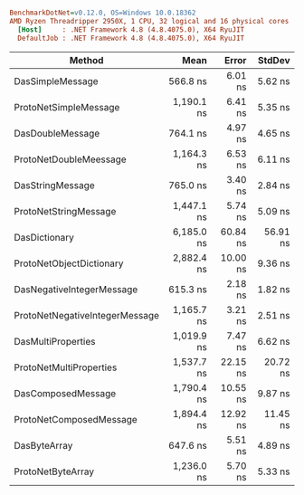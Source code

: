 ``` ini

BenchmarkDotNet=v0.12.0, OS=Windows 10.0.18362
AMD Ryzen Threadripper 2950X, 1 CPU, 32 logical and 16 physical cores
  [Host]     : .NET Framework 4.8 (4.8.4075.0), X64 RyuJIT
  DefaultJob : .NET Framework 4.8 (4.8.4075.0), X64 RyuJIT


```
|                         Method |       Mean |    Error |   StdDev |
|------------------------------- |-----------:|---------:|---------:|
|               DasSimpleMessage |   566.8 ns |  6.01 ns |  5.62 ns |
|          ProtoNetSimpleMessage | 1,190.1 ns |  6.41 ns |  5.35 ns |
|               DasDoubleMessage |   764.1 ns |  4.97 ns |  4.65 ns |
|         ProtoNetDoubleMeessage | 1,164.3 ns |  6.53 ns |  6.11 ns |
|               DasStringMessage |   765.0 ns |  3.40 ns |  2.84 ns |
|          ProtoNetStringMessage | 1,447.1 ns |  5.74 ns |  5.09 ns |
|                  DasDictionary | 6,185.0 ns | 60.84 ns | 56.91 ns |
|       ProtoNetObjectDictionary | 2,882.4 ns | 10.00 ns |  9.36 ns |
|      DasNegativeIntegerMessage |   615.3 ns |  2.18 ns |  1.82 ns |
| ProtoNetNegativeIntegerMessage | 1,165.7 ns |  3.21 ns |  2.51 ns |
|             DasMultiProperties | 1,019.9 ns |  7.47 ns |  6.62 ns |
|        ProtoNetMultiProperties | 1,537.7 ns | 22.15 ns | 20.72 ns |
|             DasComposedMessage | 1,790.4 ns | 10.55 ns |  9.87 ns |
|        ProtoNetComposedMessage | 1,894.4 ns | 12.92 ns | 11.45 ns |
|                   DasByteArray |   647.6 ns |  5.51 ns |  4.89 ns |
|              ProtoNetByteArray | 1,236.0 ns |  5.70 ns |  5.33 ns |
